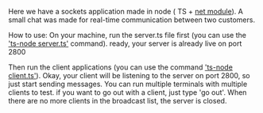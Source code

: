 Here we have a sockets application made in node ( TS + <a href="https://nodejs.org/api/net.html">net module</a>). A small chat was made for real-time communication between two customers.

How to use:
On your machine, run the server.ts file first (you can use the <a href="https://www.npmjs.com/package/ts-node">'ts-node server.ts'</a> command). ready, your server is already live on port 2800

Then run the client applications (you can use the command <a href="https://www.npmjs.com/package/ts-node">'ts-node client.ts'</a>). Okay, your client will be listening to the server on port 2800, so just start sending messages. 
You can run multiple terminals with multiple clients to test.
if you want to go out with a client, just type 'go out'. When there are no more clients in the broadcast list, the server is closed.
